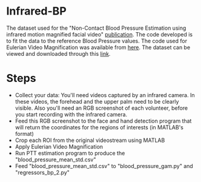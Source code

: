 # Infrared-BP

The dataset used for the "Non-Contact Blood Pressure Estimation using infrared motion magnified facial video" [publication](https://utopia.duth.gr/nmitiano/pdf/CNNA_2023_1.pdf). The code developed is to fit the data to the reference Blood Pressure values. The code used for Eulerian Video Magnification was available from [here](http://people.csail.mit.edu/mrub/evm/#code). The dataset can be viewed and downloaded through this [link](https://mega.nz/folder/KdhlnSjB#vX4uepisNf2s_P4sMHsqjA).

# Steps
- Collect your data: You'll need videos captured by an infrared camera. In these videos, the forehead and the upper palm need to be clearly visible. Also you'll need an RGB screenshot of each volunteer, before you start recording with the infrared camera.
- Feed this RGB screenshot to the face and hand detection program that will return the coordinates for the regions of interests (in MATLAB's format)
- Crop each ROI from the original videostream using MATLAB
- Apply Eulerian Video Magnification
- Run PTT estimation program to produce the "blood_pressure_mean_std.csv"
- Feed "blood_pressure_mean_std.csv" to "blood_pressure_gam.py" and "regressors_bp_2.py"
